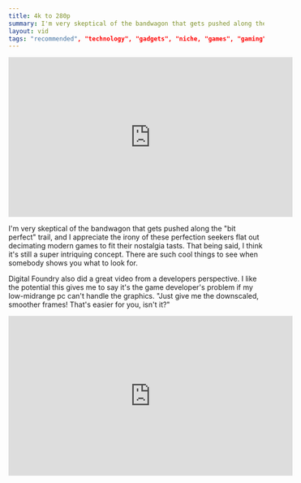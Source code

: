```yaml
---
title: 4k to 280p
summary: I'm very skeptical of the bandwagon that gets pushed along the "bit perfect" trail
layout: vid
tags: "recommended", "technology", "gadgets", "niche, "games", "gaming", "resolution", "my life in gaming", 
---
```


<iframe width="560" height="315" src="https://www.youtube.com/watch?v=mcqskbCWPCs" frameborder="0" allowfullscreen></iframe>

I'm very skeptical of the bandwagon that gets pushed along the "bit perfect" trail, and I appreciate the irony of these perfection seekers flat out decimating modern games to fit their nostalgia tasts.  That being said, I think it's still a super intriquing concept.  There are such cool things to see when somebody shows you what to look for.

Digital Foundry also did a great video from a developers perspective.  I like the potential this gives me to say it's the game developer's problem if my low-midrange pc can't handle the graphics.
"Just give me the downscaled, smoother frames!  That's easier for you, isn't it?"

<iframe width="560" height="315" src="https://www.youtube.com/watch?v=V8BVTHxc4LM" frameborder="0" allowfullscreen></iframe>
